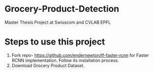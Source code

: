# Grocery-Product-Detection
Master Thesis Project at Swisscom and CVLAB EPFL

# Steps to use this project

1. Fork repo- https://github.com/endernewton/tf-faster-rcnn for Faster RCNN implementation. Follow its installation process.
2. Download Grocery Product Dataset.

